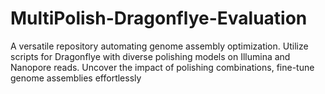 # MultiPolish-Dragonflye-Evaluation
A versatile repository automating genome assembly optimization. Utilize scripts for Dragonflye with diverse polishing models on Illumina and Nanopore reads. Uncover the impact of polishing combinations, fine-tune genome assemblies effortlessly
